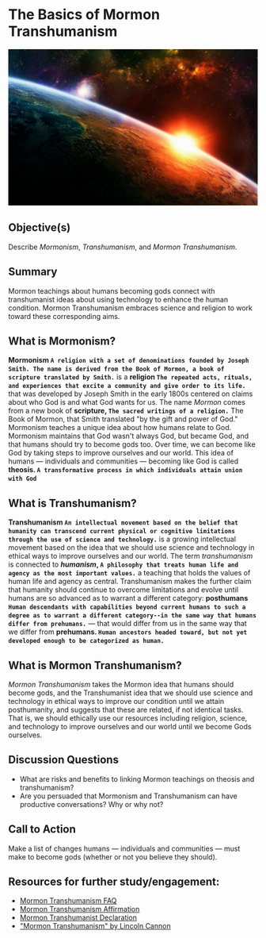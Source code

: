 # The Basics of Mormon Transhumanism

![Image](./assets/lesson1.jpg)
## Objective(s) 
Describe _Mormonism_, _Transhumanism_, and _Mormon Transhumanism_.

## Summary
Mormon teachings about humans becoming gods connect with transhumanist ideas about using technology to enhance the human condition. Mormon Transhumanism embraces science and religion to work toward these corresponding aims. 

## What is Mormonism?
**Mormonism `A religion with a set of denominations founded by Joseph Smith. The name is derived from the Book of Mormon, a book of scripture translated by Smith.`** 
is a
**religion `The repeated acts, rituals, and experiences that excite a community and give order to its life.`**
that was developed by Joseph Smith in the early 1800s centered on claims about who God is and what God wants for us. The name *Mormon* comes from a new book of
**scripture, `The sacred writings of a religion.`**
The Book of Mormon, that Smith translated "by the gift and power of God." Mormonism teaches a unique idea about how humans relate to God. Mormonism maintains that God wasn't always God, but became God, and that humans should try to become gods too. Over time, we can become like God by taking steps to improve ourselves and our world. This idea of humans — individuals and communities — becoming like God is called 
**theosis. `A transformative process in which individuals attain union with God`**

## What is Transhumanism?
**Transhumanism `An intellectual movement based on the belief that humanity can transcend current physical or cognitive limitations through the use of science and technology.`**
is a growing intellectual movement based on the idea that we should use science and technology in ethical ways to improve ourselves and our world. The term _transhumanism_ is connected to 
**_humanism_, `A philosophy that treats human life and agency as the most important values.`** 
a teaching that holds the values of human life and agency as central. Transhumanism makes the further claim that humanity should continue to overcome limitations and evolve until humans are so advanced as to warrant a different category: 
**posthumans `Human descendants with capabilities beyond current humans to such a degree as to warrant a different category--in the same way that humans differ from prehumans.`** — that would differ from us in the same way that we differ from 
**prehumans. `Human ancestors headed toward, but not yet developed enough to be categorized as human.`**

## What is Mormon Transhumanism?
_Mormon Transhumanism_ takes the Mormon idea that humans should become gods, and the Transhumanist idea that we should use science and technology in ethical ways to improve our condition until we attain posthumanity, and suggests that these are related, if not identical tasks. That is, we should ethically use our resources including religion, science, and technology to improve ourselves and our world until we become Gods ourselves.

## Discussion Questions 
- What are risks and benefits to linking Mormon teachings on theosis and transhumanism?
- Are you persuaded that Mormonism and Transhumanism can have productive conversations? Why or why not?

## Call to Action
Make a list of changes humans — individuals and communities — must make to become gods (whether or not you believe they should). 

## Resources for further study/engagement: 
- [Mormon Transhumanism FAQ](/about/faq)
- [Mormon Transhumanism Affirmation](/about/affirmation)
- [Mormon Transhumanist Declaration](/about/transhumanist-declration)
- ["Mormon Transhumanism" by Lincoln Cannon](//www.youtube.com/watch?v=AeyJbROo-Pw)

